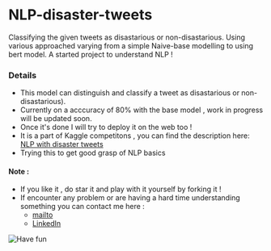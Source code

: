 # NLP-disaster-tweets
 Classifying the given tweets as disastarious or non-disastarious. Using various approached varying from a simple Naive-base modelling to using bert model. A started project to understand NLP !
 
 ### Details 
 - This model can distinguish and classify a tweet as disastarious or non-disastarious).
 - Currently on a acccuracy of 80% with the base model , work in progress will be updated soon.
 - Once it's done I will try to deploy it on the web too !
 - It is a part of Kaggle competitons , you can find the description here: [NLP with disaster tweets](https://www.kaggle.com/c/nlp-getting-started)
 - Trying this to get good grasp of NLP basics

#### Note :
- If you like it , do star it and play with it yourself by forking it !
- If encounter any problem or are having a hard time understanding something you can contact me here :
   - [mailto](mailto:friskycodeur@gmail.com)
   - [LinkedIn](https://www.linkedin.com/in/friskycodeur/)
   
 
![Have fun](https://i.chzbgr.com/full/6045226752/h0F95BB35/your-excited-have-fun-learning)
